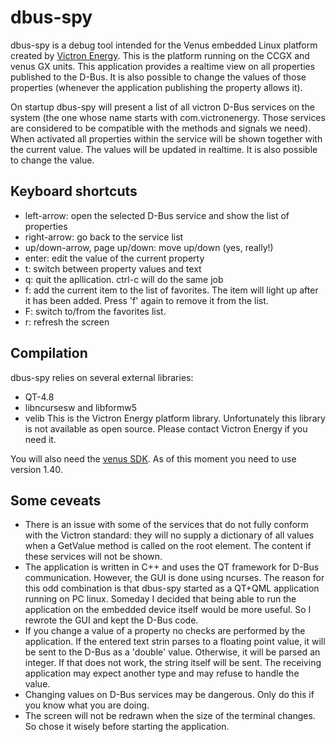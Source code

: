 # dbus-spy

dbus-spy is a debug tool intended for the Venus embedded Linux platform created by
[Victron Energy](http://victronenergy.com).
This is the platform running on the CCGX and venus GX units. This application provides a realtime
view on all properties published to the D-Bus. It is also possible to change the values of those
properties (whenever the application publishing the property allows it).

On startup dbus-spy will present a list of all victron D-Bus services on the system (the one whose
name starts with com.victronenergy. Those services are considered to be compatible with the methods
and signals we need). When activated all properties within the service will be shown together with
the current value. The values will be updated in realtime. It is also possible to change the value.

## Keyboard shortcuts

* left-arrow: open the selected D-Bus service and show the list of properties
* right-arrow: go back to the service list
* up/down-arrow, page up/down: move up/down (yes, really!)
* enter: edit the value of the current property
* t: switch between property values and text
* q: quit the apllication. ctrl-c will do the same job
* f: add the current item to the list of favorites. The item will light up after it has been added.
  Press 'f' again to remove it from the list.
* F: switch to/from the favorites list.
* r: refresh the screen

## Compilation

dbus-spy relies on several external libraries:
* QT-4.8
* libncursesw and libformw5
* velib This is the Victron Energy platform library. Unfortunately this library is not available
  as open source. Please contact Victron Energy if you need it.

You will also need the
[venus SDK](https://www.victronenergy.com/live/open_source:ccgx:setup_development_environment).
As of this moment you need to use version 1.40.

## Some ceveats

* There is an issue with some of the services that do not fully conform with the Victron
  standard: they will no supply a dictionary of all values when a GetValue method is called on the
  root element. The content if these services will not be shown.
* The application is written in C++ and uses the QT framework for D-Bus communication. However,
  the GUI is done using ncurses. The reason for this odd combination is that dbus-spy started as
  a QT+QML application running on PC linux. Someday I decided that being able to run the application
  on the embedded device itself would be more useful. So I rewrote the GUI and kept the D-Bus code.
* If you change a value of a property no checks are performed by the application. If the entered
  text strin parses to a floating point value, it will be sent to the D-Bus as a 'double'
  value. Otherwise, it will be parsed an integer. If that does not work, the string itself will be
  sent. The receiving application may expect another type and may refuse to handle the value.
* Changing values on D-Bus services may be dangerous. Only do this if you know what you are doing.
* The screen will not be redrawn when the size of the terminal changes. So chose it wisely before
  starting the application.
